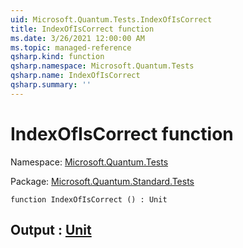 ```yaml
---
uid: Microsoft.Quantum.Tests.IndexOfIsCorrect
title: IndexOfIsCorrect function
ms.date: 3/26/2021 12:00:00 AM
ms.topic: managed-reference
qsharp.kind: function
qsharp.namespace: Microsoft.Quantum.Tests
qsharp.name: IndexOfIsCorrect
qsharp.summary: ''
---
```


# IndexOfIsCorrect function

Namespace: [Microsoft.Quantum.Tests](xref:Microsoft.Quantum.Tests)

Package: [Microsoft.Quantum.Standard.Tests](https://nuget.org/packages/Microsoft.Quantum.Standard.Tests)




```qsharp
function IndexOfIsCorrect () : Unit
```


## Output : [Unit](xref:microsoft.quantum.lang-ref.unit)


